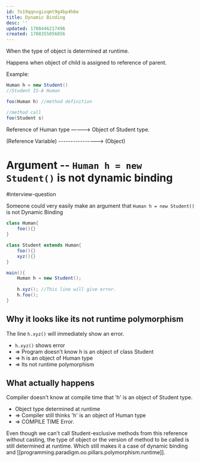 ```yaml
---
id: 7o19qqnvgixqmt9g4bp4h6e
title: Dynamic Binding
desc: ''
updated: 1708446217496
created: 1708355056856
---
```



When the type of object is determined at runtime.

Happens when object of child is assigned to reference of parent.

Example:

```java
Human h = new Student()
//Student IS-A Human
```

```java
foo(Human h) //method definition

//method call
foo(Student s)
```

Reference of Human type ————>       Object of Student type.

(Reference Variable) ---------------->                                           (Object)


# Argument -- `Human h = new Student()` is not dynamic binding

#interview-question

Someone could very easily make an argument that `Human h = new Student()` is not Dynamic Binding

```java
class Human{
    foo(){}
}

class Student extends Human{
    foo(){}
    xyz(){}
}

main(){
    Human h = new Student();
    
    h.xyz(); //This line will give error. 
    h.foo(); 
}
```

## Why it looks like its not runtime polymorphism

The line `h.xyz()` will immediately show an error.

- `h.xyz()`  shows error
- ⇒ Program doesn't know h is an object of class Student
- ⇒ h is an object of Human type
- ⇒ Its not runtime polymorphism

## What actually happens

Compiler doesn't know at compile time that 'h' is an object of Student type.

- Object type determined at runtime
- ⇒ Compiler still thinks 'h' is an object of Human type
- ⇒ COMPILE TIME Error.


Even though we can't call Student-exclusive  methods from this reference without casting, the type of object or the version of method to be called is still determined at runtime. Which still makes it a case of dynamic binding and [[programming.paradigm.oo.pillars.polymorphism.runtime]]. 
